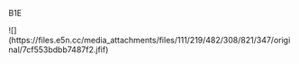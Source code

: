 <p>B1E</p>
![](https://files.e5n.cc/media_attachments/files/111/219/482/308/821/347/original/7cf553bdbb7487f2.jfif)
